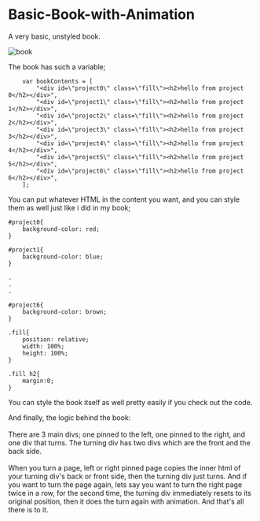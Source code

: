 # Basic-Book-with-Animation
A very basic, unstyled book.

![book](https://user-images.githubusercontent.com/59491631/138607049-62063a05-859e-4bd3-a9c0-8289cc5b1665.gif)


The book has such a variable;
```
    var bookContents = [
        "<div id=\"project0\" class=\"fill\"><h2>hello from project 0</h2></div>",
        "<div id=\"project1\" class=\"fill\"><h2>hello from project 1</h2></div>",
        "<div id=\"project2\" class=\"fill\"><h2>hello from project 2</h2></div>",
        "<div id=\"project3\" class=\"fill\"><h2>hello from project 3</h2></div>",
        "<div id=\"project4\" class=\"fill\"><h2>hello from project 4</h2></div>",
        "<div id=\"project5\" class=\"fill\"><h2>hello from project 5</h2></div>",
        "<div id=\"project6\" class=\"fill\"><h2>hello from project 6</h2></div>",
    ];
```

You can put whatever HTML in the content you want, and you can style them as well just like i did in my book;

```
#project0{
    background-color: red;
}

#project1{
    background-color: blue;
}

.
.
.

#project6{
    background-color: brown;
}

.fill{
    position: relative;
    width: 100%;
    height: 100%;
}

.fill h2{
    margin:0;
}
```

You can style the book itself as well pretty easily if you check out the code.

And finally, the logic behind the book:<br /><br />
There are 3 main divs; one pinned to the left, one pinned to the right, and one div that turns. The turning div has two divs which are the front and the back side.<br /><br />
When you turn a page, left or right pinned page copies the inner html of your turning div's back or front side, then the turning div just turns. And if you want to turn the page again, lets say you want to turn the right page twice in a row, for the second time, the turning div immediately resets to its original position, then it does the turn again with animation. And that's all there is to it.

